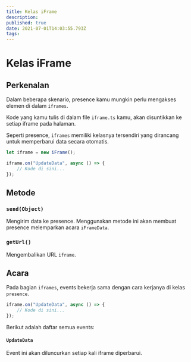 ```yaml
---
title: Kelas iFrame
description:
published: true
date: 2021-07-01T14:03:55.793Z
tags:
---
```


# Kelas iFrame

## Perkenalan

Dalam beberapa skenario, presence kamu mungkin perlu mengakses elemen di dalam `iframes`.

Kode yang kamu tulis di dalam file `iframe.ts` kamu, akan disuntikkan ke setiap iframe pada halaman.

Seperti presence, `iframes` memiliki kelasnya tersendiri yang dirancang untuk memperbarui data secara otomatis.

```typescript
let iframe = new iFrame();

iframe.on("UpdateData", async () => {
    // Kode di sini...
});
```

## Metode

### `send(Object)`
Mengirim data ke presence. Menggunakan metode ini akan membuat presence melemparkan acara `iFrameData`.

### `getUrl()`
Mengembalikan URL `iframe`.

## Acara
Pada bagian `iframes`, events bekerja sama dengan cara kerjanya di kelas `presence`.

```typescript
iframe.on("UpdateData", async () => {
    // Kode di sini...
});
```

Berikut adalah daftar semua events:

#### `UpdateData`

Event ini akan diluncurkan setiap kali iframe diperbarui.
